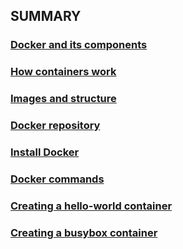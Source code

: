 ## SUMMARY

### [Docker and its components](/info/Docker%20and%20its%20components.md)

### [How containers work](/info/How%20containers%20work.md)

### [Images and structure](/info/Images%20and%20structure.md)

### [Docker repository](/info/Docker%20repository.md)

### [Install Docker](/info/Install%20Docker.md)

### [Docker commands](/info/Docker%20commands.md)

### [Creating a hello-world container](/info/Creating%20a%20hello-world%20container.md)

### [Creating a busybox container](/info/Creating%20a%20busybox%20container.md)
